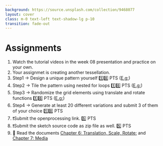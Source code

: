 ```yaml
---
background: https://source.unsplash.com/collection/9468077
layout: cover
class: m-0 text-left text-shadow-lg p-10
transition: fade-out
---
```


# Assignments

1. Watch the tutorial videos in the week 08 presentation and practice on your own.
2. Your assignmet is creating another tessellation.
3. Step1 → Design a unique pattern yourself  1️⃣0️⃣ PTS ([E.g:](https://openprocessing.org/sketch/2096747))
4. Step2 → Tile the pattern using nested for loops  1️⃣0️⃣ PTS ([E.g:](https://openprocessing.org/sketch/2096809))
5. Step3 → Randomize the grid elements using translate and rotate functions 1️⃣0️⃣ PTS ([E.g:](https://openprocessing.org/sketch/2098129))
6. Step4 → Generate at least 20 different variations and submit 3 of them of your choice 1️⃣0️⃣ PTS
7. ❗Submit the openprocessing link. 5️⃣ PTS
8. ❗Submit the sketch source code as zip file as well. 5️⃣ PTS
9. 📖 Read the documents [Chapter 6: Translation, Scale, Rotate:](/week08_Translate_Scale_Rotate.pdf) and [Chapter 7: Media](/week09_Media.pdf)

